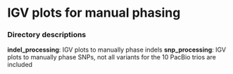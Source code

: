 # IGV plots for manual phasing

### Directory descriptions
**indel_processing**: IGV plots to manually phase indels
**snp_processing**: IGV plots to manually phase SNPs, not all variants for the 10 PacBio trios are included
